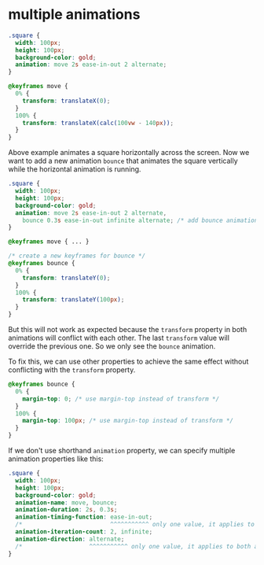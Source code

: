 # multiple animations

```css
.square {
  width: 100px;
  height: 100px;
  background-color: gold;
  animation: move 2s ease-in-out 2 alternate;
}

@keyframes move {
  0% {
    transform: translateX(0);
  }
  100% {
    transform: translateX(calc(100vw - 140px));
  }
}
```

Above example animates a square horizontally across the screen. Now we want to add a new animation `bounce` that animates the square vertically while the horizontal animation is running.

```css
.square {
  width: 100px;
  height: 100px;
  background-color: gold;
  animation: move 2s ease-in-out 2 alternate,
    bounce 0.3s ease-in-out infinite alternate; /* add bounce animation */
}

@keyframes move { ... }

/* create a new keyframes for bounce */
@keyframes bounce {
  0% {
    transform: translateY(0);
  }
  100% {
    transform: translateY(100px);
  }
}
```

But this will not work as expected because the `transform` property in both animations will conflict with each other. The last `transform` value will override the previous one. So we only see the `bounce` animation.

To fix this, we can use other properties to achieve the same effect without conflicting with the `transform` property.

```css
@keyframes bounce {
  0% {
    margin-top: 0; /* use margin-top instead of transform */
  }
  100% {
    margin-top: 100px; /* use margin-top instead of transform */
  }
}
```

If we don't use shorthand `animation` property, we can specify multiple animation properties like this:

```css
.square {
  width: 100px;
  height: 100px;
  background-color: gold;
  animation-name: move, bounce;
  animation-duration: 2s, 0.3s;
  animation-timing-function: ease-in-out;
  /*                         ^^^^^^^^^^^ only one value, it applies to both animations */
  animation-iteration-count: 2, infinite;
  animation-direction: alternate;
  /*                   ^^^^^^^^^^^ only one value, it applies to both animations */
}
```
